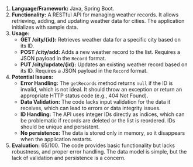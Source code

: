 1.  **Language/Framework:** Java, Spring Boot.
2.  **Functionality:** A RESTful API for managing weather records. It allows retrieving, adding, and updating weather data for cities. The application initializes with sample data.
3.  **Usage:**
    *   **GET /city/{id}:** Retrieves weather data for a specific city based on its ID.
    *   **POST /city/add:** Adds a new weather record to the list. Requires a JSON payload in the `Record` format.
    *   **PUT /city/update/{id}:** Updates an existing weather record based on its ID. Requires a JSON payload in the `Record` format.
4.  **Potential Issues:**
    *   **Error Handling:** The `getRecords` method returns `null` if the ID is invalid, which is not ideal. It should throw an exception or return an appropriate HTTP status code (e.g., 404 Not Found).
    *   **Data Validation:** The code lacks input validation for the data it receives, which can lead to errors or data integrity issues.
    *   **ID Handling:** The API uses integer IDs directly as indices, which can be problematic if records are deleted or the list is reordered. IDs should be unique and persistent.
    *   **No persistence:** The data is stored only in memory, so it disappears when the application restarts.
5.  **Evaluation:** 65/100. The code provides basic functionality but lacks robustness, and proper error handling. The data model is simple, but the lack of validation and persistence is a concern.
